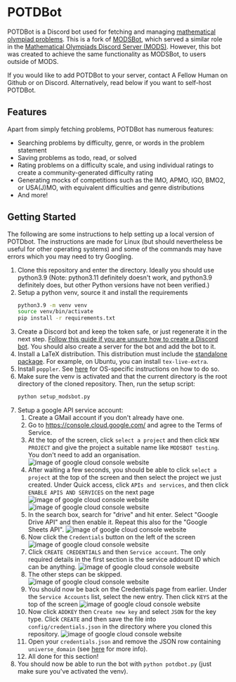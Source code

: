 # POTDBot

POTDBot is a Discord bot used for fetching and managing [mathematical olympiad problems](http://bit.ly/potd-history). This is a fork of [MODSBot](https://github.com/Mathematical-Olympiads-Discord-Server/modsbot-rewrite), which served a similar role in the [Mathematical Olympiads Discord Server (MODS)](https://discord.gg/mods). However, this bot was created to achieve the same functionality as MODSBot, to users outside of MODS.

If you would like to add POTDBot to your server, contact A Fellow Human on Github or on Discord. Alternatively, read below if you want to self-host POTDBot.

## Features

Apart from simply fetching problems, POTDBot has numerous features:
- Searching problems by difficulty, genre, or words in the problem statement
- Saving problems as todo, read, or solved
- Rating problems on a difficulty scale, and using individual ratings to create a community-generated difficulty rating
- Generating mocks of competitions such as the IMO, APMO, IGO, BMO2, or USA(J)MO, with equivalent difficulties and genre distributions
- And more!

## Getting Started

The following are some instructions to help setting up a local version of POTDbot.
The instructions are made for Linux (but should nevertheless be useful for other operating systems) and some of the commands may have errors which you may need to try Googling.

1. Clone this repository and enter the directory. Ideally you should use python3.9 (Note: python3.11 definitely doesn't work, and python3.9 definitely does, but other Python versions have not been verified.)
2. Setup a python venv, source it and install the requirements
   ```zsh
   python3.9 -m venv venv
   source venv/bin/activate
   pip install -r requirements.txt
   ```
3. Create a Discord bot and keep the token safe, or just regenerate it in the next step. [Follow this guide if you are unsure how to create a Discord bot](https://www.freecodecamp.org/news/create-a-discord-bot-with-python/). You should also create a server for the bot and add the bot to it.
4. Install a LaTeX distribution. This distribution must include the [standalone package](https://ctan.org/pkg/standalone?lang=en). For example, on Ubuntu, you can install `tex-live-extra`.
5. Install `poppler`. See [here](https://pdf2image.readthedocs.io/en/latest/installation.html#installing-poppler) for OS-specific instructions on how to do so.
5. Make sure the venv is activated and that the current directory is the root directory of the cloned repository. Then, run the setup script:
   ```zsh
   python setup_modsbot.py
   ```
6. Setup a google API service account:
    1. Create a GMail account if you don't already have one.
    2. Go to https://console.cloud.google.com/ and agree to the Terms of Service.
    3. At the top of the screen, click `select a project` and then click `NEW PROJECT` and give the project a suitable name like `MODSBOT testing`. You don't need to add an organisation.
        ![image of google cloud console website](https://github.com/Mathematical-Olympiads-Discord-Server/modsbot-rewrite/blob/master/images/google_cloud_console_setup_1.png?raw=true)
    4. After waiting a few seconds, you should be able to click `select a project` at the top of the screen and then select the project we just created. Under Quick access, click `APIs and services`, and then click `ENABLE APIS AND SERVICES` on the next page
        ![image of google cloud console website](https://github.com/Mathematical-Olympiads-Discord-Server/modsbot-rewrite/blob/master/images/google_cloud_console_setup_2.png?raw=true)
        ![image of google cloud console website](https://github.com/Mathematical-Olympiads-Discord-Server/modsbot-rewrite/blob/master/images/google_cloud_console_setup_3.png?raw=true)
    5. In the search box, search for "drive" and hit enter. Select "Google Drive API" and then enable it. Repeat this also for the "Google Sheets API".
        ![image of google cloud console website](https://github.com/Mathematical-Olympiads-Discord-Server/modsbot-rewrite/blob/master/images/google_cloud_console_setup_4.png?raw=true)
    6. Now click the `Credentials` button on the left of the screen
        ![image of google cloud console website](https://github.com/Mathematical-Olympiads-Discord-Server/modsbot-rewrite/blob/master/images/google_cloud_console_setup_5.png?raw=true)
    7. Click `CREATE CREDENTIALS` and then `Service account`. The only required details in the first section is the service addount ID which can be anything.
        ![image of google cloud console website](https://github.com/Mathematical-Olympiads-Discord-Server/modsbot-rewrite/blob/master/images/google_cloud_console_setup_6.png?raw=true)
    8. The other steps can be skipped.
        ![image of google cloud console website](https://github.com/Mathematical-Olympiads-Discord-Server/modsbot-rewrite/blob/master/images/google_cloud_console_setup_7.png?raw=true)
    9. You should now be back on the Credentials page from earlier. Under the `Service Accounts` list, select the new entry. Then click `KEYS` at the top of the screen
        ![image of google cloud console website](https://github.com/Mathematical-Olympiads-Discord-Server/modsbot-rewrite/blob/master/images/google_cloud_console_setup_8.png?raw=true)
    10. Now click `ADDKEY` then `Create new key` and select `JSON` for the key type. Click `CREATE` and then save the file into `config/credentials.json` in the directory where you cloned this repository.
        ![image of google cloud console website](https://github.com/Mathematical-Olympiads-Discord-Server/modsbot-rewrite/blob/master/images/google_cloud_console_setup_9.png?raw=true)
    11. Open your `credentials.json` and remove the JSON row containing `universe_domain` (see [here](https://github.com/omarryhan/aiogoogle/issues/126) for more info).
    12. All done for this section!
7. You should now be able to run the bot with `python potdbot.py` (just make sure you've activated the venv).